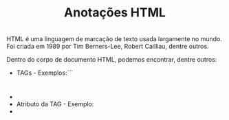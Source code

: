 <h1 style="text-align: center;">Anotações HTML</h1>
<br>
HTML é uma linguagem de marcação de texto usada largamente no mundo. Foi criada em 1989 por Tim Berners-Lee, Robert Cailliau, dentre outros.  

Dentro do corpo de documento HTML, podemos encontrar, dentre outros: 
 * TAGs - Exemplos:```<h1></h1> <p></p> <li></li>  
 * Atributo da TAG - Exemplo: <tag atributo="valor"> </tag>  
 * 